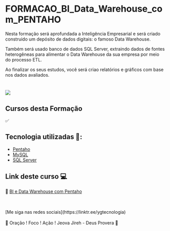 # FORMACAO_BI_Data_Warehouse_com_PENTAHO

Nesta formação será aprofundada a Inteligência Empresarial e será criado construido um depósito de dados digitais: o famoso Data Warehouse.

Também será usado banco de dados SQL Server, extraindo dados de fontes heterogêneas para alimentar o Data Warehouse da sua empresa por meio do processo ETL.

Ao finalizar os seus estudos, você será criao relatórios e gráficos com base nos dados avaliados. 
 
<h1>
   <img src="https://i.ibb.co/HhZZzQn/BI-E-DATA-WAREHOUSE-COM-PENTAHO.png" border="0">
</h1>


## Cursos desta Formação  

✅ **<a href=""> </a>**<br>


## Tecnologia utilizadas 🚀:

* <a href="https://pt.wikipedia.org/wiki/Pentaho">Pentaho</a> 
* <a href="https://pt.wikipedia.org/wiki/MySQL">MySQL</a> 
* <a href="https://pt.wikipedia.org/wiki/Microsoft_SQL_Server">SQL Server</a> 



## Link deste curso  💻

 🎯 <a href="https://cursos.alura.com.br/formacao-business-intelligence-data-warehouse-pentaho" target="_blank">BI e Data Warehouse com Pentaho</a>

<br>
<br>
[Me siga nas redes sociais](https://linktr.ee/ygtecnologia)
<br>
<br> 
🙏 Oração ! Foco ! Ação ! Jeova Jireh - Deus Provera 🙏  
